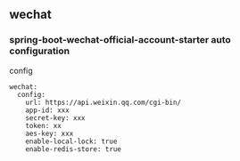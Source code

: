## wechat

### spring-boot-wechat-official-account-starter auto configuration

config
```
wechat:
  config:
    url: https://api.weixin.qq.com/cgi-bin/
    app-id: xxx
    secret-key: xxx
    token: xx
    aes-key: xxx
    enable-local-lock: true
    enable-redis-store: true
```
